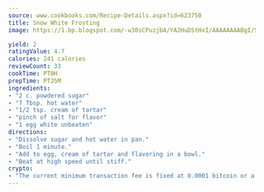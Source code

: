 ```yaml
---
source: www.cookbooks.com/Recipe-Details.aspx?id=623750
title: Snow White Frosting
image: https://1.bp.blogspot.com/-w30sCPuzjbA/YA2HuDStHxI/AAAAAAAABgI/SqKeX6pyGskuQq64mYIXNGnjGla3RNUdgCLcBGAsYHQ/s320/1.png

yield: 2
ratingValue: 4.7
calories: 241 calories
reviewCount: 33
cookTime: PT0H
prepTime: PT35M
ingredients:
- "2 c. powdered sugar"
- "7 Tbsp. hot water"
- "1/2 tsp. cream of tartar"
- "pinch of salt for flavor"
- "1 egg white unbeaten"
directions:
- "Dissolve sugar and hot water in pan."
- "Boil 1 minute."
- "Add to egg, cream of tartar and flavoring in a bowl."
- "Beat at high speed until stiff."
crypto:
- "The current minimum transaction fee is fixed at 0.0001 bitcoin or a tenth of a millibitcoin per kilobyte, recently decreased from one millibitcoin."
---
```

